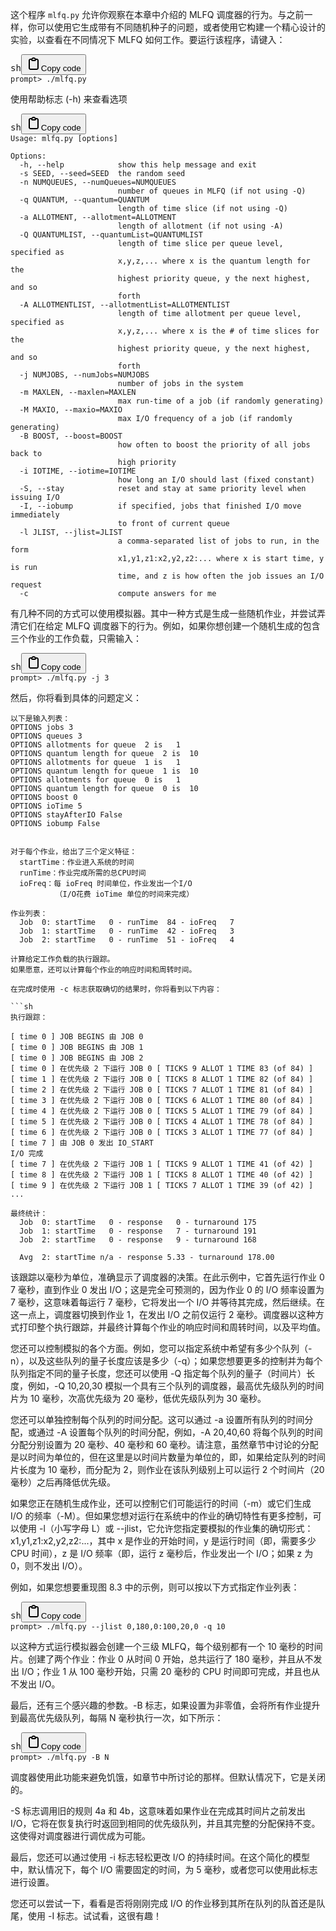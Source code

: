 这个程序 `mlfq.py` 允许你观察在本章中介绍的 MLFQ 调度器的行为。与之前一样，你可以使用它生成带有不同随机种子的问题，或者使用它构建一个精心设计的实验，以查看在不同情况下 MLFQ 如何工作。要运行该程序，请键入：

<pre><div class="bg-black rounded-md"><div class="flex items-center relative text-gray-200 bg-gray-800 dark:bg-token-surface-primary px-4 py-2 text-xs font-sans justify-between rounded-t-md"><span>sh</span><span class="" data-state="closed"><button class="flex gap-1 items-center"><svg width="24" height="24" viewBox="0 0 24 24" fill="none" xmlns="http://www.w3.org/2000/svg" class="icon-sm"><path fill-rule="evenodd" clip-rule="evenodd" d="M12 4C10.8954 4 10 4.89543 10 6H14C14 4.89543 13.1046 4 12 4ZM8.53513 4C9.22675 2.8044 10.5194 2 12 2C13.4806 2 14.7733 2.8044 15.4649 4H17C18.6569 4 20 5.34315 20 7V19C20 20.6569 18.6569 22 17 22H7C5.34315 22 4 20.6569 4 19V7C4 5.34315 5.34315 4 7 4H8.53513ZM8 6H7C6.44772 6 6 6.44772 6 7V19C6 19.5523 6.44772 20 7 20H17C17.5523 20 18 19.5523 18 19V7C18 6.44772 17.5523 6 17 6H16C16 7.10457 15.1046 8 14 8H10C8.89543 8 8 7.10457 8 6Z" fill="currentColor"></path></svg>Copy code</button></span></div><div class="p-4 overflow-y-auto"><code class="!whitespace-pre hljs language-sh">prompt> ./mlfq.py
</code></div></div></pre>

使用帮助标志 (-h) 来查看选项

<pre><div class="bg-black rounded-md"><div class="flex items-center relative text-gray-200 bg-gray-800 dark:bg-token-surface-primary px-4 py-2 text-xs font-sans justify-between rounded-t-md"><span>sh</span><span class="" data-state="closed"><button class="flex gap-1 items-center"><svg width="24" height="24" viewBox="0 0 24 24" fill="none" xmlns="http://www.w3.org/2000/svg" class="icon-sm"><path fill-rule="evenodd" clip-rule="evenodd" d="M12 4C10.8954 4 10 4.89543 10 6H14C14 4.89543 13.1046 4 12 4ZM8.53513 4C9.22675 2.8044 10.5194 2 12 2C13.4806 2 14.7733 2.8044 15.4649 4H17C18.6569 4 20 5.34315 20 7V19C20 20.6569 18.6569 22 17 22H7C5.34315 22 4 20.6569 4 19V7C4 5.34315 5.34315 4 7 4H8.53513ZM8 6H7C6.44772 6 6 6.44772 6 7V19C6 19.5523 6.44772 20 7 20H17C17.5523 20 18 19.5523 18 19V7C18 6.44772 17.5523 6 17 6H16C16 7.10457 15.1046 8 14 8H10C8.89543 8 8 7.10457 8 6Z" fill="currentColor"></path></svg>Copy code</button></span></div><div class="p-4 overflow-y-auto"><code class="!whitespace-pre hljs language-sh">Usage: mlfq.py [options]

Options:
  -h, --help            show this help message and exit
  -s SEED, --seed=SEED  the random seed
  -n NUMQUEUES, --numQueues=NUMQUEUES
                        number of queues in MLFQ (if not using -Q)
  -q QUANTUM, --quantum=QUANTUM
                        length of time slice (if not using -Q)
  -a ALLOTMENT, --allotment=ALLOTMENT
                        length of allotment (if not using -A)
  -Q QUANTUMLIST, --quantumList=QUANTUMLIST
                        length of time slice per queue level, specified as
                        x,y,z,... where x is the quantum length for the
                        highest priority queue, y the next highest, and so
                        forth
  -A ALLOTMENTLIST, --allotmentList=ALLOTMENTLIST
                        length of time allotment per queue level, specified as
                        x,y,z,... where x is the # of time slices for the
                        highest priority queue, y the next highest, and so
                        forth
  -j NUMJOBS, --numJobs=NUMJOBS
                        number of jobs in the system
  -m MAXLEN, --maxlen=MAXLEN
                        max run-time of a job (if randomly generating)
  -M MAXIO, --maxio=MAXIO
                        max I/O frequency of a job (if randomly generating)
  -B BOOST, --boost=BOOST
                        how often to boost the priority of all jobs back to
                        high priority
  -i IOTIME, --iotime=IOTIME
                        how long an I/O should last (fixed constant)
  -S, --stay            reset and stay at same priority level when issuing I/O
  -I, --iobump          if specified, jobs that finished I/O move immediately
                        to front of current queue
  -l JLIST, --jlist=JLIST
                        a comma-separated list of jobs to run, in the form
                        x1,y1,z1:x2,y2,z2:... where x is start time, y is run
                        time, and z is how often the job issues an I/O request
  -c                    compute answers for me
</code></div></div></pre>

有几种不同的方式可以使用模拟器。其中一种方式是生成一些随机作业，并尝试弄清它们在给定 MLFQ 调度器下的行为。例如，如果你想创建一个随机生成的包含三个作业的工作负载，只需输入：

<pre><div class="bg-black rounded-md"><div class="flex items-center relative text-gray-200 bg-gray-800 dark:bg-token-surface-primary px-4 py-2 text-xs font-sans justify-between rounded-t-md"><span>sh</span><span class="" data-state="closed"><button class="flex gap-1 items-center"><svg width="24" height="24" viewBox="0 0 24 24" fill="none" xmlns="http://www.w3.org/2000/svg" class="icon-sm"><path fill-rule="evenodd" clip-rule="evenodd" d="M12 4C10.8954 4 10 4.89543 10 6H14C14 4.89543 13.1046 4 12 4ZM8.53513 4C9.22675 2.8044 10.5194 2 12 2C13.4806 2 14.7733 2.8044 15.4649 4H17C18.6569 4 20 5.34315 20 7V19C20 20.6569 18.6569 22 17 22H7C5.34315 22 4 20.6569 4 19V7C4 5.34315 5.34315 4 7 4H8.53513ZM8 6H7C6.44772 6 6 6.44772 6 7V19C6 19.5523 6.44772 20 7 20H17C17.5523 20 18 19.5523 18 19V7C18 6.44772 17.5523 6 17 6H16C16 7.10457 15.1046 8 14 8H10C8.89543 8 8 7.10457 8 6Z" fill="currentColor"></path></svg>Copy code</button></span></div><div class="p-4 overflow-y-auto"><code class="!whitespace-pre hljs language-sh">prompt> ./mlfq.py -j 3
</code></div></div></pre>

然后，你将看到具体的问题定义：


<pre><div class="bg-black rounded-md"><div class="p-4 overflow-y-auto"><code class="!whitespace-pre hljs language-sh">以下是输入列表：
OPTIONS jobs 3
OPTIONS queues 3
OPTIONS allotments for queue  2 is   1
OPTIONS quantum length for queue  2 is  10
OPTIONS allotments for queue  1 is   1
OPTIONS quantum length for queue  1 is  10
OPTIONS allotments for queue  0 is   1
OPTIONS quantum length for queue  0 is  10
OPTIONS boost 0
OPTIONS ioTime 5
OPTIONS stayAfterIO False
OPTIONS iobump False


对于每个作业，给出了三个定义特征：
  startTime：作业进入系统的时间
  runTime：作业完成所需的总CPU时间
  ioFreq：每 ioFreq 时间单位，作业发出一个I/O
          （I/O花费 ioTime 单位的时间来完成）

作业列表：
  Job  0: startTime   0 - runTime  84 - ioFreq   7
  Job  1: startTime   0 - runTime  42 - ioFreq   3
  Job  2: startTime   0 - runTime  51 - ioFreq   4

计算给定工作负载的执行跟踪。
如果愿意，还可以计算每个作业的响应时间和周转时间。

在完成时使用 -c 标志获取确切的结果时，你将看到以下内容：

```sh
执行跟踪：

[ time 0 ] JOB BEGINS 由 JOB 0
[ time 0 ] JOB BEGINS 由 JOB 1
[ time 0 ] JOB BEGINS 由 JOB 2
[ time 0 ] 在优先级 2 下运行 JOB 0 [ TICKS 9 ALLOT 1 TIME 83 (of 84) ]
[ time 1 ] 在优先级 2 下运行 JOB 0 [ TICKS 8 ALLOT 1 TIME 82 (of 84) ]
[ time 2 ] 在优先级 2 下运行 JOB 0 [ TICKS 7 ALLOT 1 TIME 81 (of 84) ]
[ time 3 ] 在优先级 2 下运行 JOB 0 [ TICKS 6 ALLOT 1 TIME 80 (of 84) ]
[ time 4 ] 在优先级 2 下运行 JOB 0 [ TICKS 5 ALLOT 1 TIME 79 (of 84) ]
[ time 5 ] 在优先级 2 下运行 JOB 0 [ TICKS 4 ALLOT 1 TIME 78 (of 84) ]
[ time 6 ] 在优先级 2 下运行 JOB 0 [ TICKS 3 ALLOT 1 TIME 77 (of 84) ]
[ time 7 ] 由 JOB 0 发出 IO_START
I/O 完成
[ time 7 ] 在优先级 2 下运行 JOB 1 [ TICKS 9 ALLOT 1 TIME 41 (of 42) ]
[ time 8 ] 在优先级 2 下运行 JOB 1 [ TICKS 8 ALLOT 1 TIME 40 (of 42) ]
[ time 9 ] 在优先级 2 下运行 JOB 1 [ TICKS 7 ALLOT 1 TIME 39 (of 42) ]
...

最终统计：
  Job  0: startTime   0 - response   0 - turnaround 175
  Job  1: startTime   0 - response   7 - turnaround 191
  Job  2: startTime   0 - response   9 - turnaround 168

  Avg  2: startTime n/a - response 5.33 - turnaround 178.00
</code></div></div></pre>

该跟踪以毫秒为单位，准确显示了调度器的决策。在此示例中，它首先运行作业 0 7 毫秒，直到作业 0 发出 I/O；这是完全可预测的，因为作业 0 的 I/O 频率设置为 7 毫秒，这意味着每运行 7 毫秒，它将发出一个 I/O 并等待其完成，然后继续。在这一点上，调度器切换到作业 1，在发出 I/O 之前仅运行 2 毫秒。调度器以这种方式打印整个执行跟踪，并最终计算每个作业的响应时间和周转时间，以及平均值。


您还可以控制模拟的各个方面。例如，您可以指定系统中希望有多少个队列（-n），以及这些队列的量子长度应该是多少（-q）；如果您想要更多的控制并为每个队列指定不同的量子长度，您还可以使用 -Q 指定每个队列的量子（时间片）长度，例如，-Q 10,20,30 模拟一个具有三个队列的调度器，最高优先级队列的时间片为 10 毫秒，次高优先级为 20 毫秒，低优先级队列为 30 毫秒。

您还可以单独控制每个队列的时间分配。这可以通过 -a 设置所有队列的时间分配，或通过 -A 设置每个队列的时间分配，例如，-A 20,40,60 将每个队列的时间分配分别设置为 20 毫秒、40 毫秒和 60 毫秒。请注意，虽然章节中讨论的分配是以时间为单位的，但在这里是以时间片数量为单位的，即，如果给定队列的时间片长度为 10 毫秒，而分配为 2，则作业在该队列级别上可以运行 2 个时间片（20 毫秒）之后再降低优先级。

如果您正在随机生成作业，还可以控制它们可能运行的时间（-m）或它们生成 I/O 的频率（-M）。但如果您想对运行在系统中的作业的确切特性有更多控制，可以使用 -l（小写字母 L）或 --jlist，它允许您指定要模拟的作业集的确切形式：x1,y1,z1:x2,y2,z2:...，其中 x 是作业的开始时间，y 是运行时间（即，需要多少 CPU 时间），z 是 I/O 频率（即，运行 z 毫秒后，作业发出一个 I/O；如果 z 为 0，则不发出 I/O）。

例如，如果您想要重现图 8.3 中的示例，则可以按以下方式指定作业列表：

<pre><div class="bg-black rounded-md"><div class="flex items-center relative text-gray-200 bg-gray-800 dark:bg-token-surface-primary px-4 py-2 text-xs font-sans justify-between rounded-t-md"><span>sh</span><span class="" data-state="closed"><button class="flex gap-1 items-center"><svg width="24" height="24" viewBox="0 0 24 24" fill="none" xmlns="http://www.w3.org/2000/svg" class="icon-sm"><path fill-rule="evenodd" clip-rule="evenodd" d="M12 4C10.8954 4 10 4.89543 10 6H14C14 4.89543 13.1046 4 12 4ZM8.53513 4C9.22675 2.8044 10.5194 2 12 2C13.4806 2 14.7733 2.8044 15.4649 4H17C18.6569 4 20 5.34315 20 7V19C20 20.6569 18.6569 22 17 22H7C5.34315 22 4 20.6569 4 19V7C4 5.34315 5.34315 4 7 4H8.53513ZM8 6H7C6.44772 6 6 6.44772 6 7V19C6 19.5523 6.44772 20 7 20H17C17.5523 20 18 19.5523 18 19V7C18 6.44772 17.5523 6 17 6H16C16 7.10457 15.1046 8 14 8H10C8.89543 8 8 7.10457 8 6Z" fill="currentColor"></path></svg>Copy code</button></span></div><div class="p-4 overflow-y-auto"><code class="!whitespace-pre hljs language-sh">prompt> ./mlfq.py --jlist 0,180,0:100,20,0 -q 10
</code></div></div></pre>

以这种方式运行模拟器会创建一个三级 MLFQ，每个级别都有一个 10 毫秒的时间片。创建了两个作业：作业 0 从时间 0 开始，总共运行了 180 毫秒，并且从不发出 I/O；作业 1 从 100 毫秒开始，只需 20 毫秒的 CPU 时间即可完成，并且也从不发出 I/O。

最后，还有三个感兴趣的参数。-B 标志，如果设置为非零值，会将所有作业提升到最高优先级队列，每隔 N 毫秒执行一次，如下所示：

<pre><div class="bg-black rounded-md"><div class="flex items-center relative text-gray-200 bg-gray-800 dark:bg-token-surface-primary px-4 py-2 text-xs font-sans justify-between rounded-t-md"><span>sh</span><span class="" data-state="closed"><button class="flex gap-1 items-center"><svg width="24" height="24" viewBox="0 0 24 24" fill="none" xmlns="http://www.w3.org/2000/svg" class="icon-sm"><path fill-rule="evenodd" clip-rule="evenodd" d="M12 4C10.8954 4 10 4.89543 10 6H14C14 4.89543 13.1046 4 12 4ZM8.53513 4C9.22675 2.8044 10.5194 2 12 2C13.4806 2 14.7733 2.8044 15.4649 4H17C18.6569 4 20 5.34315 20 7V19C20 20.6569 18.6569 22 17 22H7C5.34315 22 4 20.6569 4 19V7C4 5.34315 5.34315 4 7 4H8.53513ZM8 6H7C6.44772 6 6 6.44772 6 7V19C6 19.5523 6.44772 20 7 20H17C17.5523 20 18 19.5523 18 19V7C18 6.44772 17.5523 6 17 6H16C16 7.10457 15.1046 8 14 8H10C8.89543 8 8 7.10457 8 6Z" fill="currentColor"></path></svg>Copy code</button></span></div><div class="p-4 overflow-y-auto"><code class="!whitespace-pre hljs language-sh">prompt> ./mlfq.py -B N
</code></div></div></pre>

调度器使用此功能来避免饥饿，如章节中所讨论的那样。但默认情况下，它是关闭的。

-S 标志调用旧的规则 4a 和 4b，这意味着如果作业在完成其时间片之前发出 I/O，它将在恢复执行时返回到相同的优先级队列，并且其完整的分配保持不变。这使得对调度器进行调优成为可能。

最后，您还可以通过使用 -i 标志轻松更改 I/O 的持续时间。在这个简化的模型中，默认情况下，每个 I/O 需要固定的时间，为 5 毫秒，或者您可以使用此标志进行设置。

您还可以尝试一下，看看是否将刚刚完成 I/O 的作业移到其所在队列的队首还是队尾，使用 -I 标志。试试看，这很有趣！
